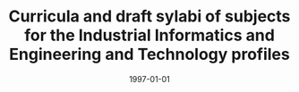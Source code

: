 ---
# Documentation: https://wowchemy.com/docs/managing-content/

title: Curricula and draft sylabi of subjects for the Industrial Informatics and Engineering
  and Technology profiles
subtitle: ''
summary: ''
authors:
- Anna Bobkowska
- Zbigniew Huzar
- Jerzy Kaczmarek
- Ludwik Kuźniarz
- Jan Kwiatkowski
- piasecki
- Zdzisław Płoski
- Stanisław Szejko
tags: []
categories: []
date: '1997-01-01'
lastmod: 2022-10-07T05:08:34Z
featured: false
draft: false

# Featured image
# To use, add an image named `featured.jpg/png` to your page's folder.
# Focal points: Smart, Center, TopLeft, Top, TopRight, Left, Right, BottomLeft, Bottom, BottomRight.
image:
  caption: ''
  focal_point: ''
  preview_only: false

# Projects (optional).
#   Associate this post with one or more of your projects.
#   Simply enter your project's folder or file name without extension.
#   E.g. `projects = ["internal-project"]` references `content/project/deep-learning/index.md`.
#   Otherwise, set `projects = []`.
projects: []
publishDate: '2022-10-07T05:08:33.152009Z'
publication_types:
- '4'
abstract: ''
publication: ''
---
